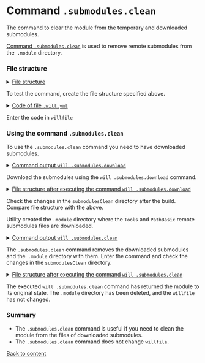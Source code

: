 # Command <code>.submodules.clean</code>

The command to clear the module from the temporary and downloaded submodules.

[Command `.submodules.clean`](../concept/Command.md#Commands-of-the-utility-willbe) is used to remove remote submodules from the` .module` directory.

### File structure

<details>
  <summary><u>File structure</u></summary>

```
 submodulesClean
          └── .will.yml    

```

</details>

To test the command, create the file structure specified above.  

<details>
    <summary><u>Code of file <code>.will.yml</code></u></summary>

```yaml
about :

  name : submodulesCommands
  description : "To test .submodules.clean command"

submodule :

  Tools : git+https:///github.com/Wandalen/wTools.git/out/wTools#master
  PathBasic : git+https:///github.com/Wandalen/wPathBasic.git/out/wPathBasic#master

```

</details>

Enter the code in `willfile`

### Using the command `.submodules.clean`

To use the `.submodules.clean` command you need to have downloaded submodules.

<details>
  <summary><u>Command output <code>will .submodules.download</code></u></summary>

```
[user@user ~]$ will .submodules.download
...
   . Read : /path_to_file/.module/Tools/out/wTools.out.will.yml
   + module::Tools version 7db7bd21ac76fc495aae44cc8b1c4474ce5012a4 was downloaded in 16.504s
   . Read : /path_to_file/.module/PathBasic/out/wPathBasic.out.will.yml
   + module::PathBasic version d95a35b7ef1568df823c12efa5bd5e1f4ceec8b7 was downloaded in 5.986s

```

</details>

Download the submodules using the `will .submodules.download` command.

<details>
  <summary><u>File structure after executing the command <code>will .submodules.download</code></u></summary>

```
submodulesCommands
        ├── .module
        │      ├── PathBasic
        │      └── Tools
        └── .will.yml

```

</details>

Check the changes in the `submodulesClean` directory after the build. Compare file structure with the above.

Utility created the `.module` directory where the `Tools` and `PathBasic` remote submodules files are downloaded.   

<details>
  <summary><u>Command output <code>will .submodules.clean</code></u></summary>

```
[user@user ~]$ will .submodules.clean
...
 - Clean deleted 551 file(s) in 1.753s

```

</details>

The `.submodules.clean` command removes the downloaded submodules and the` .module` directory with them. Enter the command and check the changes in the `submodulesClean` directory.

<details>
  <summary><u>File structure after executing the command <code>will .submodules.clean</code></u></summary>

```
submodulesCommands
        └── .will.yml

```

</details>

The executed `will .submodules.clean` command has returned the module to its original state. The `.module` directory has been deleted, and the `willfile` has not changed.

### Summary

- The `.submodules.clean` command is useful if you need to clean the module from the files of downloaded submodules.
- The `.submodules.clean` command does not change `willfile`.

[Back to content](../README.md#tutorials)
